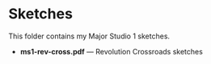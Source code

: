 # Sketches

This folder contains my Major Studio 1 sketches.

- **ms1-rev-cross.pdf** — Revolution Crossroads sketches

